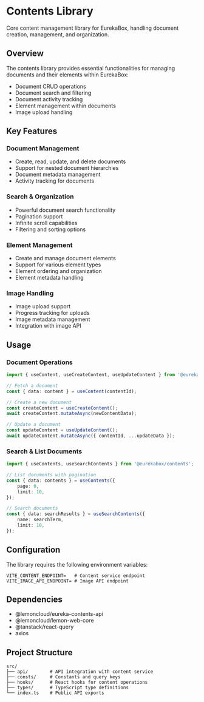 # Contents Library

Core content management library for EurekaBox, handling document creation, management, and organization.

## Overview

The contents library provides essential functionalities for managing documents and their elements within EurekaBox:

-   Document CRUD operations
-   Document search and filtering
-   Document activity tracking
-   Element management within documents
-   Image upload handling

## Key Features

### Document Management

-   Create, read, update, and delete documents
-   Support for nested document hierarchies
-   Document metadata management
-   Activity tracking for documents

### Search & Organization

-   Powerful document search functionality
-   Pagination support
-   Infinite scroll capabilities
-   Filtering and sorting options

### Element Management

-   Create and manage document elements
-   Support for various element types
-   Element ordering and organization
-   Element metadata handling

### Image Handling

-   Image upload support
-   Progress tracking for uploads
-   Image metadata management
-   Integration with image API

## Usage

### Document Operations

```typescript
import { useContent, useCreateContent, useUpdateContent } from '@eurekabox/contents';

// Fetch a document
const { data: content } = useContent(contentId);

// Create a new document
const createContent = useCreateContent();
await createContent.mutateAsync(newContentData);

// Update a document
const updateContent = useUpdateContent();
await updateContent.mutateAsync({ contentId, ...updateData });
```

### Search & List Documents

```typescript
import { useContents, useSearchContents } from '@eurekabox/contents';

// List documents with pagination
const { data: contents } = useContents({
    page: 0,
    limit: 10,
});

// Search documents
const { data: searchResults } = useSearchContents({
    name: searchTerm,
    limit: 10,
});
```

## Configuration

The library requires the following environment variables:

```env
VITE_CONTENT_ENDPOINT=   # Content service endpoint
VITE_IMAGE_API_ENDPOINT= # Image API endpoint
```

## Dependencies

-   @lemoncloud/eureka-contents-api
-   @lemoncloud/lemon-web-core
-   @tanstack/react-query
-   axios

## Project Structure

```plaintext
src/
├── api/        # API integration with content service
├── consts/     # Constants and query keys
├── hooks/      # React hooks for content operations
├── types/      # TypeScript type definitions
└── index.ts    # Public API exports
```

